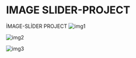 # IMAGE SLIDER-PROJECT
İMAGE-SLİDER PROJECT
![img1](https://user-images.githubusercontent.com/96665012/147761252-156d442e-689d-440d-ac1e-b78ffcf8b1c7.PNG)

![img2](https://user-images.githubusercontent.com/96665012/147761286-49055d8e-569c-47ed-9fab-14d7183962ce.PNG)

![img3](https://user-images.githubusercontent.com/96665012/147761301-d289b590-c8a0-438e-92a5-1af74e96d71b.PNG)

